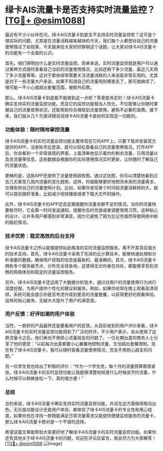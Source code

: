 # 绿卡AIS流量卡是否支持实时流量监控？[[TG💪+ @esim1088](https://t.me/s/esim1088)]

最近有不少小伙伴在问，绿卡AIS流量卡到底支不支持实时流量监控呢？这可是个很实际的问题，尤其是在流量消耗越来越快的今天，我们每个人都想对自己的流量使用情况了如指掌。今天就来给大家好好聊聊这个话题，让大家对绿卡AIS流量卡的功能有一个全面的认识。

首先，咱们得明白什么是实时流量监控。简单来说，实时流量监控就是用户可以通过某种方式随时查看自己当前的流量使用情况，比如还剩下多少流量、最近几天用了多少流量等等。这对于那些经常需要关注流量消耗的人来说是非常实用的。尤其是对于一些流量大户来说，如果不知道自己的流量用到哪里去了，那可就麻烦了，很可能一不小心就超出套餐范围，被额外扣费。

那么，绿卡AIS流量卡到底能不能做到这一点呢？答案是肯定的！绿卡AIS流量卡确实支持实时流量监控功能。而且它的监控功能相当人性化，不仅能够让你随时掌握自己的流量使用状况，还能帮助你合理规划流量使用，避免不必要的浪费。接下来，我们就从几个方面详细说说绿卡AIS流量卡是如何实现这一功能的。

### 功能体验：随时随地掌控流量

绿卡AIS流量卡的实时流量监控功能主要体现在它的APP上。只要下载并安装官方提供的APP，注册账号后登录，就可以轻松查看自己的流量使用情况。打开APP后，你会看到一个非常直观的界面，上面清晰地显示着你的剩余流量、已用流量以及总流量等信息。这些数据会根据你的实际使用情况实时更新，让你随时了解自己的流量状态。

更棒的是，这款APP还提供了流量使用趋势图。通过这张图，你可以清楚地看到过去几天甚至几周内流量的变化趋势。这样，你就能够更好地预测未来的流量需求，合理安排自己的流量使用计划。比如，如果你发现某个时间段流量消耗特别大，就可以提前做好准备，比如减少视频播放或者下载大文件的操作。

此外，绿卡AIS流量卡的APP还会定期提醒你流量余额不足的情况。当你的流量快要耗尽时，它会第一时间发送通知，提醒你及时充值或者调整使用习惯。这种贴心的设计，让许多用户都感到非常满意，因为它避免了因为忘记充值而导致网络中断的尴尬情况。

### 技术优势：稳定高效的后台支持

绿卡AIS流量卡之所以能够提供如此精准的实时流量监控服务，离不开其背后强大的技术支持。首先，绿卡AIS流量卡采用了先进的云计算技术，能够快速处理和分析海量的数据，确保用户获取的信息是最新的、最准确的。其次，绿卡AIS流量卡拥有多个服务器节点，分布在全球各地，这使得无论你身在何处，都能够享受到流畅的网络体验和稳定的流量监控服务。

另外，绿卡AIS流量卡还运用了大数据分析技术，通过对用户的流量使用行为进行深度挖掘，为用户提供个性化的建议和服务。例如，如果你经常在晚上观看高清视频，系统可能会提示你是否考虑升级到更高的流量套餐，以获得更好的观看体验。这样的贴心服务，无疑大大提升了用户的满意度。

### 用户反馈：好评如潮的用户体验

当然，一款好的产品最终还是要看用户的反馈。从目前收到的用户评价来看，绿卡AIS流量卡的实时流量监控功能得到了广泛的好评。不少用户表示，自从使用了这款流量卡之后，他们再也不用担心流量超支的问题了。一位长期出差的商务人士分享了他的感受：“以前每次出差都要小心翼翼地控制流量，生怕超出套餐限制。现在有了绿卡AIS流量卡，我可以随时查看流量使用情况，完全不用担心超支的问题。”

另一位学生党也给出了积极的评价：“作为一个学生党，每个月的流量预算都很紧张。绿卡AIS流量卡的实时监控功能让我能够清楚地知道什么时候该节约流量，什么时候可以稍微放松一下。真的很方便！”

### 总结

总的来说，绿卡AIS流量卡确实支持实时流量监控功能，并且在这方面做得相当出色。无论是功能设计还是用户体验，都体现了绿卡AIS流量卡的专业性和用心程度。如果你也在寻找一款既能满足日常流量需求又能提供便捷监控服务的流量卡，那么绿卡AIS流量卡绝对是一个不错的选择。

希望这篇文章能帮助大家更好地了解绿卡AIS流量卡的实时流量监控功能。如果你还有其他关于绿卡AIS流量卡的问题，欢迎在评论区留言，我会尽力为大家解答！[[TG💪+ @esim1088](https://t.me/s/esim1088) ![Image](https://i.postimg.cc/4NQfJmqS/Snipaste-2025-05-13-00-14-12.png)]